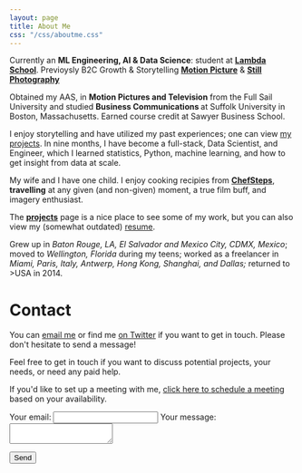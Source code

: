 ```yaml
---
layout: page
title: About Me
css: "/css/aboutme.css"
---
```


<div id="aboutme-section">

<p class="about-text">
<span class="fa fa-database"></span> Currently an
<strong> ML Engineering, AI & Data Science</strong>: student at <a href="https://lambdaschool.com/"><strong>Lambda School</strong></a>. Previoysly B2C Growth & Storytelling <a href="https://www.imdb.com/name/nm3147857/?ref_=fn_al_nm_2"><strong>Motion Picture</strong></a>  
&
<a href="https://jorgelima.photoshelter.com/index"><strong>Still Photography</strong></a>  
  
 
<p class="about-text">
<span class="fa fa-graduation-cap about-icon"></span>
Obtained my AAS, in <strong> Motion Pictures and Television</strong> from the Full Sail University  and studied <strong> Business Communications </strong> at Suffolk University in Boston, Massachusetts. Earned course credit at Sawyer Business School.

</p>

<p class="about-text">
<span class="fa fa-code about-icon"></span>
I enjoy storytelling and have utilized my past experiences; one can view <a href="/projects">my projects</a>. In nine months, I have become a full-stack, Data Scientist, and Engineer, which I learned statistics, Python, machine learning, and how to get insight from data at scale.
</p>

<p class="about-text">
<span class="fa fa-heart about-icon"></span>
My wife and I have one child. I enjoy cooking recipies from
  <a href="https://www.chefsteps.com/"><strong>ChefSteps</strong></a>,   
<strong>travelling</strong> at any given (and non-given) moment, a true film buff, and imagery enthusiast.
</p>

<p class="about-text">
<span class="fa fa-file-text-o about-icon"></span>
The <strong><a href="/projects">projects</a></strong> page is a nice place to see some of my work, but you can also view my (somewhat outdated) <a href="/resume">resume</a>. 
</p>

<p class="about-text">
<span class="fa fa-globe about-icon"></span>
Grew up in <i>Baton Rouge, LA, El Salvador and Mexico City, CDMX, Mexico</i>; moved to <i>Wellington, Florida</i> during my teens; worked as a freelancer in <i>Miami, Paris, Italy, Antwerp, Hong Kong, Shanghai, and Dallas;</i> returned to >USA</i> in 2014. 
</p>

</div>

<div id="contactme-section">
<h1 id="contact">Contact</h1>

<!--
<div class="alert alert-danger" role="alert">
I will be away until Feb 6, with very limited time to work. My responses will be slow during this period.
</div>
-->


<p>You can <a href="mailto:jorgelima@gmx.us?subject=Hello from thisisjorgelima.com">email me</a> or find me <a href="https://twitter.com/thisisjorgelima">on Twitter</a> if you want to get in touch. Please don't hesitate to send a message!</p>
<p>Feel free to get in touch if you want to discuss potential projects, your needs, or need any paid help.</p>
<p>If you'd like to set up a meeting with me, <a href="https://calendly.com/jorgelima">click here to schedule a meeting</a> based on your availability.</p>

<!-- modify this form HTML and place wherever you want your form -->

<form
  action="https://formspree.io/mrgyywpp"
  method="POST"
>
  <label>
    Your email:
    <input type="text" name="_replyto">
  </label>
  <label>
    Your message:
    <textarea name="message"></textarea>
  </label>

  <!-- your other form fields go here -->

  <button type="submit">Send</button>
</form>
